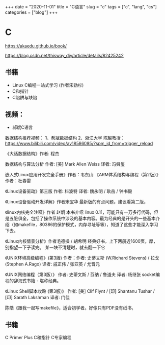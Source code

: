 +++ 
date = "2020-11-01"
title = "C语言"
slug = "c" 
tags = ["c", "lang", "cs"]
categories = ["blog"]
+++

# C

https://akaedu.github.io/book/

https://blog.csdn.net/thisway_diy/article/details/82425242


## 书籍
- Linux C编程一站式学习 (作者宋劲杉)
- C和指针
- C陷阱与缺陷

## 视频：
- 郝斌C语言


数据结构推荐视频：
1、郝斌数据结构
2、浙江大学 陈越教授：
https://www.bilibili.com/video/av18586085/?spm_id_from=trigger_reload

《大话数据结构》作者: 程杰

数据结构与算法分析
作者: [美] Mark Allen Weiss
译者: 冯舜玺


嵌入式Linux应用开发完全手册》作者：韦东山
《ARM体系结构与编程（第2版）》作者：杜春雷

《Linux设备驱动》第三版 作者: 科波特
译者: 魏永明 / 耿岳 / 钟书毅

《Linux设备驱动开发详解》作者宋宝华
最新版的有点问题，建议看第二版，

《linux内核完全注释》作者 赵炯
本书介绍 linux 0.11，可能只有一万多行代码，但是五脏俱全，包括了操作系统中涉及的基本内容。最为经典的是开头的一些基本介绍（如makefile，80386的保护模式，内存寻址等等），知道了这些才能深入学习下去。

《Linux内核情景分析》作者毛德操 / 胡希明
经典好书，上下两册近1600页，厚，别指望一下子读完。
某一块不清楚时，就去翻一下它

《UNIX环境高级编程》(第3版)
作者：作者: 史蒂文斯 (W.Richard Stevens) / 拉戈 (Stephen A.Rago)
译者: 戚正伟 / 张亚英 / 尤晋元

《UNIX网络编程（第3版）》
作者: 史蒂文斯 / 芬纳 / 鲁道夫
译者: 杨继张
socket编程的辞海式书籍 - 堪称经典。

《Linux Shell脚本攻略 (第3版)》
作者: [美] Clif Flynt / [印] Shantanu Tushar / [印] Sarath Lakshman
译者: 门佳

陈皓《跟我一起写makefile》，适合初学者。好像只有PDF没有纸书，



## 书籍
C Primer Plus
C和指针
C专家编程
